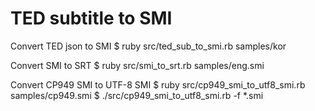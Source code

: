 TED subtitle to SMI
===================


Convert TED json to SMI
    $ ruby src/ted_sub_to_smi.rb samples/kor 


Convert SMI to SRT
    $ ruby src/smi_to_srt.rb samples/eng.smi


Convert CP949 SMI to UTF-8 SMI
    $ ruby src/cp949_smi_to_utf8_smi.rb samples/cp949.smi
    $ ./src/cp949_smi_to_utf8_smi.rb -f *.smi
